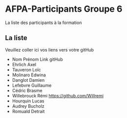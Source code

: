 # AFPA-Participants Groupe 6
La liste des participants à la formation


## La liste 
Veuillez coller ici vos liens vers votre gitHub

 - Nom 	         	Prénom 	            Link gitHub 
 - Ehrlich 			Axel
 - Tauveron 		Loïc 
 - Molinaro 		Edwina
 - Danglot 			Damien 
 - Lefebvre 		Guillaume 
 - Cédric 			Brasme 
 - Willebrouck 		Rémi              https://github.com/Willremi
 - Hourquin 		Lucas 
 - Audrey 			Bucholz 
 - Romuald 			Detrait
